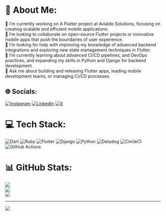 # 💫 About Me:
🔭 I’m currently working on A Flutter project at Avialdo Solutions, focusing on creating scalable and efficient mobile applications.<br>👯 I’m looking to collaborate on open-source Flutter projects or innovative mobile apps that push the boundaries of user experience.<br>🤝 I’m looking for help with improving my knowledge of advanced backend integrations and exploring new state management techniques in Flutter.<br>🌱 I’m currently learning about advanced CI/CD pipelines, and DevOps practices, and expanding my skills in Python and Django for backend development.<br>💬 Ask me about building and releasing Flutter apps, leading mobile development teams, or managing CI/CD processes.<br>


## 🌐 Socials:
[![Instagram](https://img.shields.io/badge/Instagram-%23E4405F.svg?logo=Instagram&logoColor=white)](https://instagram.com/ali.arfa1) [![LinkedIn](https://img.shields.io/badge/LinkedIn-%230077B5.svg?logo=linkedin&logoColor=white)](https://linkedin.com/in/ali-arfa-azhar) [![X](https://img.shields.io/badge/X-black.svg?logo=X&logoColor=white)](https://x.com/aliarfa123) 

# 💻 Tech Stack:
![Dart](https://img.shields.io/badge/dart-%230175C2.svg?style=for-the-badge&logo=dart&logoColor=white) ![Ruby](https://img.shields.io/badge/ruby-%23CC342D.svg?style=for-the-badge&logo=ruby&logoColor=white) ![Flutter](https://img.shields.io/badge/Flutter-%2302569B.svg?style=for-the-badge&logo=Flutter&logoColor=white) ![Django](https://img.shields.io/badge/django-%23092E20.svg?style=for-the-badge&logo=django&logoColor=white) ![Python](https://img.shields.io/badge/python-3670A0?style=for-the-badge&logo=python&logoColor=ffdd54) ![Datadog](https://img.shields.io/badge/datadog-%23632CA6.svg?style=for-the-badge&logo=datadog&logoColor=white) ![CircleCI](https://img.shields.io/badge/circleci-%23161616.svg?style=for-the-badge&logo=circleci&logoColor=white) ![GitHub Actions](https://img.shields.io/badge/github%20actions-%232671E5.svg?style=for-the-badge&logo=githubactions&logoColor=white)
# 📊 GitHub Stats:
![](https://github-readme-stats.vercel.app/api?username=aliarfaazhar&theme=dark&hide_border=false&include_all_commits=true&count_private=true)<br/>
![](https://github-readme-streak-stats.herokuapp.com/?user=aliarfaazhar&theme=dark&hide_border=false)<br/>
![](https://github-readme-stats.vercel.app/api/top-langs/?username=aliarfaazhar&theme=dark&hide_border=false&include_all_commits=true&count_private=true&layout=compact)

---
[![](https://visitcount.itsvg.in/api?id=aliarfaazhar&icon=0&color=0)](https://visitcount.itsvg.in)

<!-- Proudly created with GPRM ( https://gprm.itsvg.in ) -->
